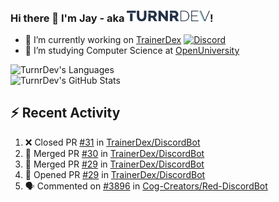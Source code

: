 ### Hi there 👋 I'm Jay - aka <img src="https://raw.githubusercontent.com/TurnrDev/TurnrDev/master/Logo/SVG/TurnrDev_Logo_Dark%20Blue%20%26%20Teal.svg" alt="TurnrDev" height="17.5px">!

- 🔭 I’m currently working on [TrainerDex](https://www.github.com/TrainerDex) [![Discord](https://discordapp.com/api/v6/guilds/364313717720219651/widget.png?style=shield)](http://discord.trainerdex.co.uk/)
- 🤔 I’m studying Computer Science at [OpenUniversity](http://www.open.ac.uk/courses/computing-it/degrees/bsc-computing-it-software-q62-soft)

![TurnrDev's Languages](https://github-readme-stats.vercel.app/api/top-langs/?username=TurnrDev&layout=compact&hide_border=true&title_color=1fa6aa&text_color=233247)
<br>
![TurnrDev's GitHub Stats](https://github-readme-stats.vercel.app/api?username=TurnrDev&show_icons=true&hide_border=true&count_private=true&include_all_commits=true&icon_color=1fa6aa&title_color=1fa6aa&text_color=233247)
<br>

## :zap: Recent Activity

<!--START_SECTION:activity-->
1. ❌ Closed PR [#31](https://github.com//TrainerDex/DiscordBot/pull/31) in [TrainerDex/DiscordBot](https://github.com//TrainerDex/DiscordBot)
2. 🎉 Merged PR [#30](https://github.com//TrainerDex/DiscordBot/pull/30) in [TrainerDex/DiscordBot](https://github.com//TrainerDex/DiscordBot)
3. 🎉 Merged PR [#29](https://github.com//TrainerDex/DiscordBot/pull/29) in [TrainerDex/DiscordBot](https://github.com//TrainerDex/DiscordBot)
4. 💪 Opened PR [#29](https://github.com//TrainerDex/DiscordBot/pull/29) in [TrainerDex/DiscordBot](https://github.com//TrainerDex/DiscordBot)
5. 🗣 Commented on [#3896](https://github.com//Cog-Creators/Red-DiscordBot/issues/3896) in [Cog-Creators/Red-DiscordBot](https://github.com//Cog-Creators/Red-DiscordBot)
<!--END_SECTION:activity-->

